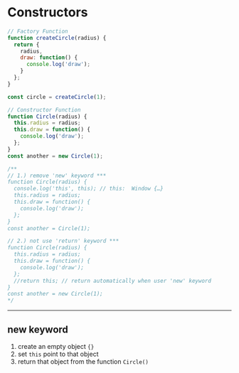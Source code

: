 # Constructors

```javascript
// Factory Function
function createCircle(radius) {
  return {
    radius,
    draw: function() {
      console.log('draw');
    }
  };
}

const circle = createCircle(1);

// Constructor Function
function Circle(radius) {
  this.radius = radius;
  this.draw = function() {
    console.log('draw');
  };
}
const another = new Circle(1);

/**
// 1.) remove 'new' keyword ***
function Circle(radius) {
  console.log('this', this); // this:  Window {…}
  this.radius = radius;
  this.draw = function() {
    console.log('draw');
  };
}
const another = Circle(1);

// 2.) not use 'return' keyword ***
function Circle(radius) {
  this.radius = radius;
  this.draw = function() {
    console.log('draw');
  };
  //return this; // return automatically when user 'new' keyword
}
const another = new Circle(1);
*/
```

---

## new keyword

1. create an empty object `{}`
2. set `this` point to that object
3. return that object from the function `Circle()`
